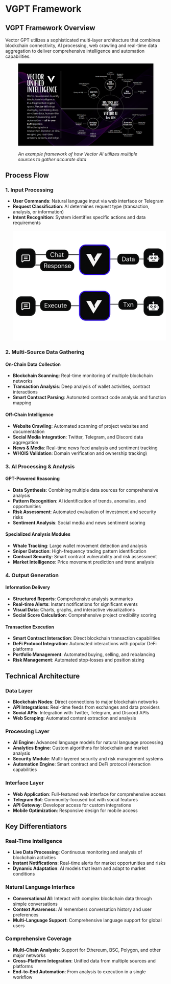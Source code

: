 # VGPT Framework

## VGPT Framework Overview

Vector GPT utilizes a sophisticated multi-layer architecture that combines blockchain connectivity, AI processing,  web crawling and real-time data aggregation to deliver comprehensive intelligence and automation capabilities.

<figure><img src=".gitbook/assets/Screenshot 2025-05-28 221835.png" alt=""><figcaption><p><em>An example framework of how Vector AI utilizes multiple sources to gather accurate data</em></p></figcaption></figure>

## Process Flow

### 1. Input Processing

* **User Commands**: Natural language input via web interface or Telegram
* **Request Classification**: AI determines request type (transaction, analysis, or information)
* **Intent Recognition**: System identifies specific actions and data requirements\
  \
  ![](.gitbook/assets/vgptchart.png)

### 2. Multi-Source Data Gathering

#### On-Chain Data Collection

* **Blockchain Scanning**: Real-time monitoring of multiple blockchain networks
* **Transaction Analysis**: Deep analysis of wallet activities, contract interactions
* **Smart Contract Parsing**: Automated contract code analysis and function mapping

#### Off-Chain Intelligence

* **Website Crawling**: Automated scanning of project websites and documentation
* **Social Media Integration**: Twitter, Telegram, and Discord data aggregation
* **News & Media**: Real-time news feed analysis and sentiment tracking
* **WHOIS Validation**: Domain verification and ownership tracking\


### 3. AI Processing & Analysis

#### GPT-Powered Reasoning

* **Data Synthesis**: Combining multiple data sources for comprehensive analysis
* **Pattern Recognition**: AI identification of trends, anomalies, and opportunities
* **Risk Assessment**: Automated evaluation of investment and security risks
* **Sentiment Analysis**: Social media and news sentiment scoring

#### Specialized Analysis Modules

* **Whale Tracking**: Large wallet movement detection and analysis
* **Sniper Detection**: High-frequency trading pattern identification
* **Contract Security**: Smart contract vulnerability and risk assessment
* **Market Intelligence**: Price movement prediction and trend analysis

### 4. Output Generation

#### Information Delivery

* **Structured Reports**: Comprehensive analysis summaries
* **Real-time Alerts**: Instant notifications for significant events
* **Visual Data**: Charts, graphs, and interactive visualizations
* **Social Score Calculation**: Comprehensive project credibility scoring

#### Transaction Execution

* **Smart Contract Interaction**: Direct blockchain transaction capabilities
* **DeFi Protocol Integration**: Automated interactions with popular DeFi platforms
* **Portfolio Management**: Automated buying, selling, and rebalancing
* **Risk Management**: Automated stop-losses and position sizing

## Technical Architecture

### Data Layer

* **Blockchain Nodes**: Direct connections to major blockchain networks
* **API Integrations**: Real-time feeds from exchanges and data providers
* **Social APIs**: Integration with Twitter, Telegram, and Discord APIs
* **Web Scraping**: Automated content extraction and analysis

### Processing Layer

* **AI Engine**: Advanced language models for natural language processing
* **Analytics Engine**: Custom algorithms for blockchain and market analysis
* **Security Module**: Multi-layered security and risk management systems
* **Automation Engine**: Smart contract and DeFi protocol interaction capabilities

### Interface Layer

* **Web Application**: Full-featured web interface for comprehensive access
* **Telegram Bot**: Community-focused bot with social features
* **API Gateway**: Developer access for custom integrations
* **Mobile Optimization**: Responsive design for mobile access

## Key Differentiators

### Real-Time Intelligence

* **Live Data Processing**: Continuous monitoring and analysis of blockchain activities
* **Instant Notifications**: Real-time alerts for market opportunities and risks
* **Dynamic Adaptation**: AI models that learn and adapt to market conditions

### Natural Language Interface

* **Conversational AI**: Interact with complex blockchain data through simple conversations
* **Context Awareness**: AI remembers conversation history and user preferences
* **Multi-Language Support**: Comprehensive language support for global users

### Comprehensive Coverage

* **Multi-Chain Analysis**: Support for Ethereum, BSC, Polygon, and other major networks
* **Cross-Platform Integration**: Unified data from multiple sources and platforms
* **End-to-End Automation**: From analysis to execution in a single workflow
